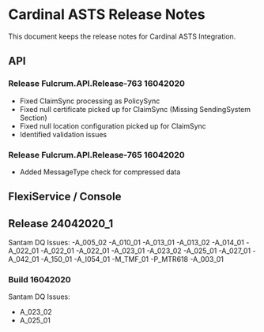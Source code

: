 # Cardinal ASTS Release Notes

This document keeps the release notes for Cardinal ASTS Integration.

## API

### Release Fulcrum.API.Release-763 16042020
- Fixed ClaimSync processing as PolicySync
- Fixed null certificate picked up for ClaimSync (Missing SendingSystem Section)
- Fixed null location configuration picked up for ClaimSync
- Identified validation issues

### Release Fulcrum.API.Release-765 16042020
- Added MessageType check for compressed data


## FlexiService / Console

## Release 24042020_1
Santam DQ Issues:
-A_005_02
-A_010_01
-A_013_01
-A_013_02
-A_014_01
-A_022_01
-A_022_01
-A_022_01
-A_023_01
-A_023_02
-A_025_01
-A_027_01
-A_042_01
-A_150_01
-A_I054_01
-M_TMF_01
-P_MTR618
-A_003_01


### Build 16042020
Santam DQ Issues:
- A_023_02
- A_025_01
